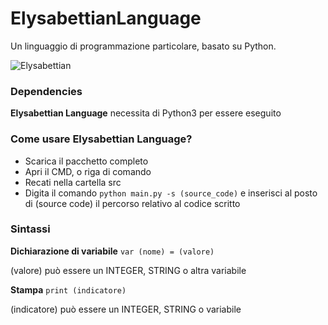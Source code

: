 # ElysabettianLanguage
Un linguaggio di programmazione particolare, basato su Python.

![Elysabettian](https://user-images.githubusercontent.com/86408279/123461546-82979300-d5e9-11eb-8493-d6844dd1b20f.png)

### Dependencies
**Elysabettian Language** necessita di Python3 per essere eseguito
### Come usare Elysabettian Language?

- Scarica il pacchetto completo
- Apri il CMD, o riga di comando
- Recati nella cartella src
- Digita il comando `python main.py -s (source_code)` e inserisci al posto di (source code) il percorso relativo al codice scritto

### Sintassi
**Dichiarazione di variabile**
`var (nome) = (valore)`

(valore) può essere un INTEGER, STRING o altra variabile

**Stampa**
`print (indicatore)`

(indicatore) può essere un INTEGER, STRING o variabile

